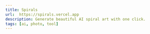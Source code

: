 ```yaml
---
title: Spirals
url:  https://spirals.vercel.app
description: Generate beautiful AI spiral art with one click.
tags: [ai, photo, tool]
---
```

